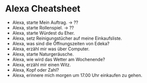 # Alexa Cheatsheet

- Alexa, starte Mein Auftrag. -> ??
- Alexa, starte Rollenspiel. -> ??
- Alexa, starte Würdest du Eher.
- Alexa, setz Reinigungstücher auf meine Einkaufsliste.
- Alexa, was sind die Öffnungszeiten von Edeka?
- Alexa, erzähl mir was über Computer.
- Alexa, starte Naturgeräusche.
- Alexa, wie wird das Wetter am Wochenende?
- Alexa, erzähl mir einen Witz.
- Alexa, Kopf oder Zahl?
- Alexa, erinnere mich morgen um 17.00 Uhr einkaufen zu gehen.
